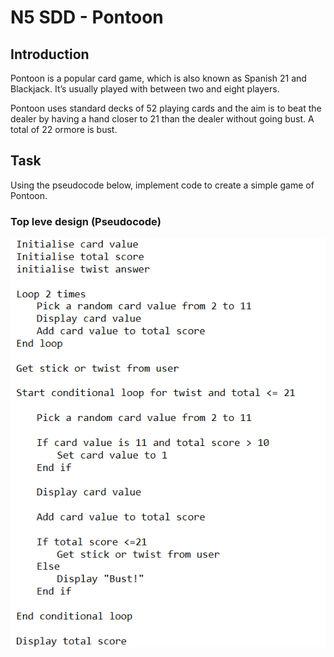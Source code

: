 # N5 SDD - Pontoon


## Introduction

Pontoon is a popular card game, which is also known as Spanish 21 and Blackjack. It’s usually played with between two and eight players.

Pontoon uses standard decks of 52 playing cards and the aim is to beat the dealer by having a hand closer to 21 than the dealer without going bust.  A total of 22 ormore is bust.


## Task

Using the pseudocode below, implement code to create a simple game of Pontoon.


### Top leve design (Pseudocode)

![Pseudocode](assets/pc.png)
